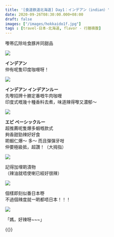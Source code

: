 ```yaml
---
title: '[食道鉄道北海道] Day1：インデアン（indian）'
date: 2020-09-26T08:30:00.000+08:00
draft: false
images: ["/images/hokkaido1f.jpg"]
tags : [travel-日本-北海道, flavor - 行膳積腹]
---
```


嚟帯広除咗食豚丼同甜品  

![](/images/hokkaido1f1.jpg)

**インデアン**  
仲有呢隻印度咖喱呀！

![](/images/hokkaido1f2.jpg)

**インデアン インデアンルー**  
先嚟招牌十勝定番嘅牛肉咖喱  
印度式嘅幾十種香料去煮，味道辣得嚟又濃郁～

![](/images/hokkaido1f3.jpg)

**エビ ベーシックルー**  
超推薦呢隻爆多蝦嘅款式  
夠香甜勁辣好好食  
啲蝦仁爆～ 多～ 而且彈彈牙咁  
仲要極級抵，超讚！（大拇指） 

![](/images/hokkaido1f4.jpg)

記得加埋啲漬物  
（辣油就唔使喇已經好很辣）

![](/images/hokkaido1f.jpg)

個樣即刻似番日本嘢  
不過個辣度就一啲都唔日本！！！  

![](/images/marnie044.jpg)

「媽，好辣呀~~~」

  
{{<hokkaido>}}
